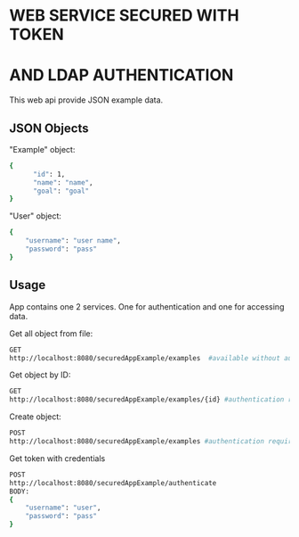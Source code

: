 # WEB SERVICE SECURED WITH TOKEN
# AND LDAP AUTHENTICATION

This web api provide JSON example data. 

## JSON Objects

"Example" object:
```bash
{
      "id": 1,
      "name": "name",
      "goal": "goal"
}
```
"User" object:

```bash
{
    "username": "user name",
    "password": "pass"
}
```
## Usage

App contains one 2 services. One for authentication and one for accessing data.

Get all object from file:
```bash
GET
http://localhost:8080/securedAppExample/examples  #available without authentication
```

Get object by ID:
```bash
GET
http://localhost:8080/securedAppExample/examples/{id} #authentication required(berear token)
```

Create object:
```bash
POST
http://localhost:8080/securedAppExample/examples #authentication required(berear token)
```

Get token with credentials
```bash
POST
http://localhost:8080/securedAppExample/authenticate
BODY:
{
    "username": "user",
    "password": "pass"
}
```

